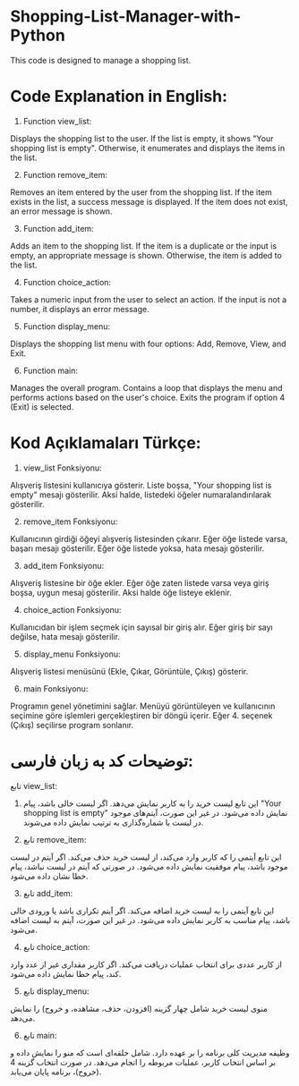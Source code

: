 # Shopping-List-Manager-with-Python
This code is designed to manage a shopping list.

# Code Explanation in English:

1. Function view_list:

Displays the shopping list to the user.
If the list is empty, it shows "Your shopping list is empty".
Otherwise, it enumerates and displays the items in the list.

2. Function remove_item:

Removes an item entered by the user from the shopping list.
If the item exists in the list, a success message is displayed.
If the item does not exist, an error message is shown.

3. Function add_item:

Adds an item to the shopping list.
If the item is a duplicate or the input is empty, an appropriate message is shown.
Otherwise, the item is added to the list.

4. Function choice_action:

Takes a numeric input from the user to select an action.
If the input is not a number, it displays an error message.

5. Function display_menu:

Displays the shopping list menu with four options: Add, Remove, View, and Exit.

6. Function main:

Manages the overall program.
Contains a loop that displays the menu and performs actions based on the user's choice.
Exits the program if option 4 (Exit) is selected.

# Kod Açıklamaları Türkçe:

1. view_list Fonksiyonu:

Alışveriş listesini kullanıcıya gösterir.
Liste boşsa, "Your shopping list is empty" mesajı gösterilir.
Aksi halde, listedeki öğeler numaralandırılarak gösterilir.

2. remove_item Fonksiyonu:

Kullanıcının girdiği öğeyi alışveriş listesinden çıkarır.
Eğer öğe listede varsa, başarı mesajı gösterilir.
Eğer öğe listede yoksa, hata mesajı gösterilir.

3. add_item Fonksiyonu:

Alışveriş listesine bir öğe ekler.
Eğer öğe zaten listede varsa veya giriş boşsa, uygun mesaj gösterilir.
Aksi halde öğe listeye eklenir.

4. choice_action Fonksiyonu:

Kullanıcıdan bir işlem seçmek için sayısal bir giriş alır.
Eğer giriş bir sayı değilse, hata mesajı gösterilir.

5. display_menu Fonksiyonu:

Alışveriş listesi menüsünü (Ekle, Çıkar, Görüntüle, Çıkış) gösterir.

6. main Fonksiyonu:

Programın genel yönetimini sağlar.
Menüyü görüntüleyen ve kullanıcının seçimine göre işlemleri gerçekleştiren bir döngü içerir.
Eğer 4. seçenek (Çıkış) seçilirse program sonlanır.

# توضیحات کد به زبان فارسی:

تابع view_list:

1. این تابع لیست خرید را به کاربر نمایش می‌دهد.
اگر لیست خالی باشد، پیام "Your shopping list is empty" نمایش داده می‌شود.
در غیر این صورت، آیتم‌های موجود در لیست با شماره‌گذاری به ترتیب نمایش داده می‌شوند.

3. تابع remove_item:

این تابع آیتمی را که کاربر وارد می‌کند، از لیست خرید حذف می‌کند.
اگر آیتم در لیست موجود باشد، پیام موفقیت نمایش داده می‌شود.
در صورتی که آیتم در لیست نباشد، پیام خطا نشان داده می‌شود.

3. تابع add_item:

این تابع آیتمی را به لیست خرید اضافه می‌کند.
اگر آیتم تکراری باشد یا ورودی خالی باشد، پیام مناسب به کاربر نمایش داده می‌شود.
در غیر این صورت، آیتم به لیست اضافه می‌شود.

4. تابع choice_action:

از کاربر عددی برای انتخاب عملیات دریافت می‌کند.
اگر کاربر مقداری غیر از عدد وارد کند، پیام خطا نمایش داده می‌شود.

5. تابع display_menu:

منوی لیست خرید شامل چهار گزینه (افزودن، حذف، مشاهده، و خروج) را نمایش می‌دهد.

6. تابع main:

وظیفه مدیریت کلی برنامه را بر عهده دارد.
شامل حلقه‌ای است که منو را نمایش داده و بر اساس انتخاب کاربر، عملیات مربوطه را انجام می‌دهد.
در صورت انتخاب گزینه 4 (خروج)، برنامه پایان می‌یابد.
